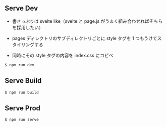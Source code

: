 ## Serve Dev

- 書きっぷりは svelte like（svelte と page.js がうまく組み合わせればそちらを採用したい）

- pages ディレクトリのサブディレクトリごとに style タグを 1 つもうけてスタイリングする

- 同時にその style タグの内容を index.css にコピペ

```bash
$ npm run dev
```

## Serve Build

```bash
$ npm run build
```

## Serve Prod

```bash
$ npm run serve
```
